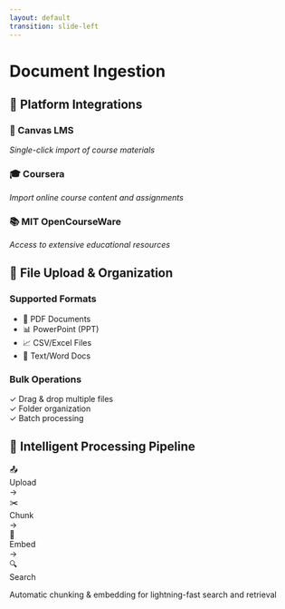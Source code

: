 ```yaml
---
layout: default
transition: slide-left
---
```


<ThemeToggle />

# <span class="slide-title">Document Ingestion</span>

<div class="grid grid-cols-2 gap-12 mt-8">

<div>

## 🔗 Platform Integrations

### 🎨 Canvas LMS
*Single-click import of course materials*

### 🎓 Coursera  
*Import online course content and assignments*

### 📚 MIT OpenCourseWare
*Access to extensive educational resources*

</div>

<div>

## 📁 File Upload & Organization

### Supported Formats
- 📄 PDF Documents
- 📊 PowerPoint (PPT)  
- 📈 CSV/Excel Files
- 📝 Text/Word Docs

### Bulk Operations
✓ Drag & drop multiple files  
✓ Folder organization  
✓ Batch processing

</div>

</div>

## 🔄 Intelligent Processing Pipeline

<div class="flex justify-center items-center gap-8 mt-8">
  <div class="text-center">
    <div class="text-4xl mb-2">📤</div>
    <div class="font-bold">Upload</div>
  </div>
  <div class="text-3xl">→</div>
  <div class="text-center">
    <div class="text-4xl mb-2">✂️</div>
    <div class="font-bold">Chunk</div>
  </div>
  <div class="text-3xl">→</div>
  <div class="text-center">
    <div class="text-4xl mb-2">🧠</div>
    <div class="font-bold">Embed</div>
  </div>
  <div class="text-3xl">→</div>
  <div class="text-center">
    <div class="text-4xl mb-2">🔍</div>
    <div class="font-bold">Search</div>
  </div>
</div>

<p class="text-center text-sm text-gray-600 mt-4">
Automatic chunking & embedding for lightning-fast search and retrieval
</p>

<!--
Document ingestion slide - shows platform integrations and file processing pipeline
--> 